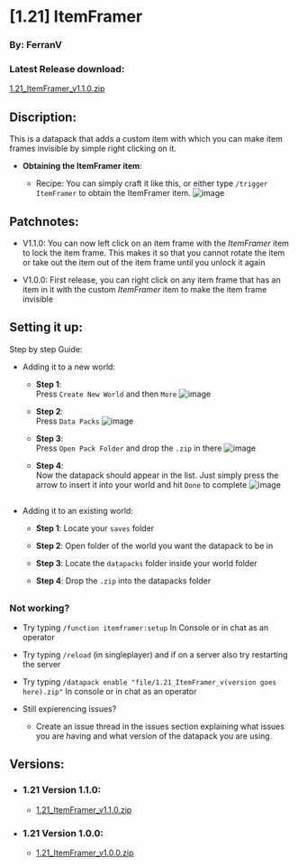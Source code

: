 # [1.21] ItemFramer
### By: FerranV

### Latest Release download:
[1.21_ItemFramer_v1.1.0.zip](https://github.com/user-attachments/files/16613536/1.21_ItemFramer_v1.1.0.zip)


##
## Discription:
   This is a datapack that adds a custom item with which you can make item frames invisible by simple right clicking on it.

   * **Obtaining the ItemFramer item**:

     * Recipe:
       You can simply craft it like this, or either type ``/trigger ItemFramer`` to obtain the ItemFramer item.
       ![image](https://github.com/user-attachments/assets/875b2657-c7dc-4702-a1e4-30e9cda8bff6)


## Patchnotes:
  * V1.1.0: You can now left click on an item frame with the *ItemFramer* item to lock the item frame. This makes it so that you cannot rotate the item or take out the item out of the item frame until you unlock it again
  
  
  * V1.0.0: First release, you can right click on any item frame that has an item in it with the custom *ItemFramer* item to make the item frame invisible     
  
## Setting it up:


Step by step Guide:
  * Adding it to a new world:

      * **Step 1**:      
        Press ``Create New World`` and then ``More`` 
        ![image](https://github.com/user-attachments/assets/744d5d73-6880-47df-afd0-8aa33476e424)

  
  
    * **Step 2**:       
        Press ``Data Packs``
        ![image](https://github.com/user-attachments/assets/611d2aaf-60d2-4eb7-ac83-d42aa00c7db4)
        
          
              
    * **Step 3**:          
        Press ``Open Pack Folder`` and drop the ``.zip`` in there
        ![image](https://github.com/user-attachments/assets/39b6703b-3cf5-4407-8a69-289708bb7f14)
        
         
         
    * **Step 4**:          
        Now the datapack should appear in the list. Just simply press the arrow to insert it into your world and hit ``Done`` to complete
        ![image](https://github.com/user-attachments/assets/06f84190-27f0-430a-82c3-e5b5d9950073)

##

  * Adding it to an existing world:
     * **Step 1**:
         Locate your ``saves`` folder

    * **Step 2**:
         Open folder of the world you want the datapack to be in

    * **Step 3**:
         Locate the ``datapacks`` folder inside your world folder

    * **Step 4**:
         Drop the ``.zip`` into the datapacks folder
##

###   Not working?
   * Try typing ``/function itemframer:setup`` In Console or in chat as an operator
   * Try typing ``/reload`` (in singleplayer) and if on a server also try restarting the server
   * Try typing ``/datapack enable "file/1.21_ItemFramer_v(version goes here).zip"`` In console or in chat as an operator
  


* Still expierencing issues?
  * Create an issue thread in the issues section explaining what issues you are having and what version of the datapack you are using.
##



## Versions:
* ### 1.21 Version 1.1.0:
     * [1.21_ItemFramer_v1.1.0.zip](https://github.com/user-attachments/files/16613539/1.21_ItemFramer_v1.1.0.zip)


* ### 1.21 Version 1.0.0:
    * [1.21_ItemFramer_v1.0.0.zip](https://github.com/user-attachments/files/16458436/1.21_ItemFramer_v1.0.0.zip)

##
